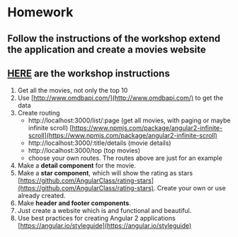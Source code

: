 # Homework

## Follow the instructions of the workshop extend the application and create a movies website
## [HERE](../README.md) are the workshop instructions
1. Get all the movies, not only the top 10
1. Use [http://www.omdbapi.com/](http://www.omdbapi.com/) to get the data
1. Create routing
	- http://localhost:3000/list/:page (get all movies, with paging or maybe infinite scroll) [https://www.npmjs.com/package/angular2-infinite-scroll](https://www.npmjs.com/package/angular2-infinite-scroll)
	- http://localhost:3000/:title/details (movie details)
	- http://localhost:3000/top (top movies)
	- choose your own routes. The routes above are just for an example
1. Make a **detail component** for the movie.
1. Make a **star component**, which will show the rating as stars [https://github.com/AngularClass/rating-stars](https://github.com/AngularClass/rating-stars). Create your own or use already created.
1. Make **header and footer components**.
1. Just create a website which is and functional and beautiful.
1. Use best practices for creating Angular 2 applications [https://angular.io/styleguide](https://angular.io/styleguide)